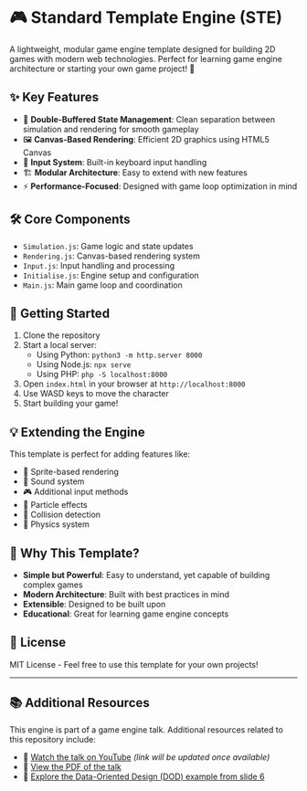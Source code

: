 # 🎮 Standard Template Engine (STE)

A lightweight, modular game engine template designed for building 2D games with modern web technologies. Perfect for learning game engine architecture or starting your own game project! 🚀

## ✨ Key Features

- 🎯 **Double-Buffered State Management**: Clean separation between simulation and rendering for smooth gameplay
- 🖼️ **Canvas-Based Rendering**: Efficient 2D graphics using HTML5 Canvas
- 🎹 **Input System**: Built-in keyboard input handling
- 🏗️ **Modular Architecture**: Easy to extend with new features
- ⚡ **Performance-Focused**: Designed with game loop optimization in mind

## 🛠️ Core Components

- `Simulation.js`: Game logic and state updates
- `Rendering.js`: Canvas-based rendering system
- `Input.js`: Input handling and processing
- `Initialise.js`: Engine setup and configuration
- `Main.js`: Main game loop and coordination

## 🚀 Getting Started

1. Clone the repository
2. Start a local server:
   - Using Python: `python3 -m http.server 8000`
   - Using Node.js: `npx serve`
   - Using PHP: `php -S localhost:8000`
3. Open `index.html` in your browser at `http://localhost:8000`
4. Use WASD keys to move the character
5. Start building your game!

## 💡 Extending the Engine

This template is perfect for adding features like:
- 🎨 Sprite-based rendering
- 🎵 Sound system
- 🎮 Additional input methods
- 🌟 Particle effects
- 🎯 Collision detection
- 🎲 Physics system

## 🎯 Why This Template?

- **Simple but Powerful**: Easy to understand, yet capable of building complex games
- **Modern Architecture**: Built with best practices in mind
- **Extensible**: Designed to be built upon
- **Educational**: Great for learning game engine concepts

## 📝 License

MIT License - Feel free to use this template for your own projects!

---

## 📚 Additional Resources

This engine is part of a game engine talk. Additional resources related to this repository include:

- 🎥 [Watch the talk on YouTube](https://www.youtube.com/@armoriumimperatoris) *(link will be updated once available)*
- 📄 [View the PDF of the talk](https://github.com/123samueld/STE_MkI/blob/main/GameEngineTalk.pdf)
- 🧠 [Explore the Data-Oriented Design (DOD) example from slide 6](https://github.com/123samueld/STE_MkI/blob/main/DOD_example.md)
